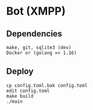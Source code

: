 # Bot (XMPP)

## Dependencies
```
make, git, sqlite3 (dev)
Docker or (golang => 1.16)
```
## Deploy
```
cp config.toml.bak config.toml
edit config.toml
make build
./main
```